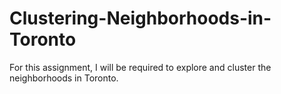 # Clustering-Neighborhoods-in-Toronto
For this assignment, I will be required to explore and cluster the neighborhoods in Toronto.
